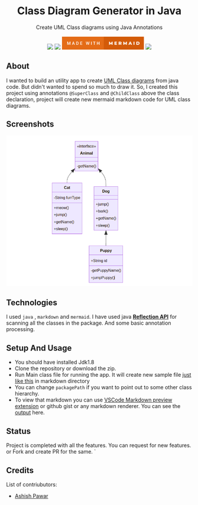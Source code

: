 <div align='center'>
  
<h1> Class Diagram Generator in Java </h1>
Create UML Class diagrams using Java Annotations
  <br/>
  <br/>
  <img src="https://img.shields.io/badge/java-%23ED8B00.svg?style=for-the-badge&logo=java&logoColor=white" height="35px">
  <img src="https://img.shields.io/badge/Visual%20Studio%20Code-0078d7.svg?style=for-the-badge&logo=visual-studio-code&logoColor=white" height="35px">
  <img src=".github/made-with-mermaid.svg" height="35px">
  <img src="https://img.shields.io/badge/Markdown-000000?style=for-the-badge&logo=markdown&logoColor=white" height="38px">
</div>

## About
I wanted to build an utility app to create [UML Class diagrams](https://www.tutorialspoint.com/uml/uml_class_diagram.htm) from java code. But didn't wanted to spend so much to draw it. So, I created this project using annotations `@SuperClass` and `@ChildClass` above the class declaration, project will create new mermaid markdown code for UML class diagrams.
  

## Screenshots
<img src=".github/screenshot2.png" >

## Technologies

I used `java` , `markdown` and `mermaid`. I have used java **[Reflection API](https://docs.oracle.com/javase/tutorial/reflect/index.html)** for scanning all the classes in the package. And some basic annotation processing.


## Setup And Usage

- You should have installed Jdk1.8
- Clone the repository or download the zip.
- Run Main class file for running the app. It will create new sample file [just like this](src/main/java/com/ap/cdgen/markdown/sample2.md) in markdown directory
- You can change `packagePath` if you want to point out to some other class hierarchy. 
- To view that markdown you can use [VSCode Markdown preview extension](https://marketplace.visualstudio.com/items?itemName=shd101wyy.markdown-preview-enhanced) or github gist or any markdown renderer. You can see the [output](.github/screenshot.png) here.

## Status

Project is completed with all the features. You can request for new features. or Fork and create PR for the same. `

## Credits

List of contriubutors:

- [Ashish Pawar](https://github.com/ashishpawar517)
